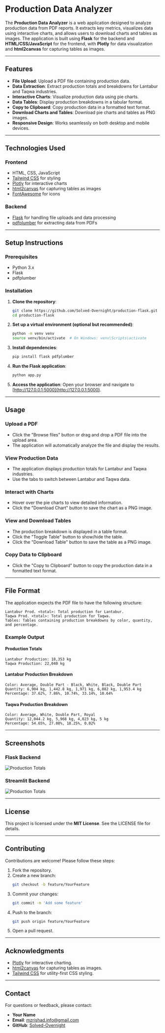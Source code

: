 # Production Data Analyzer

The **Production Data Analyzer** is a web application designed to analyze production data from PDF reports. It extracts key metrics, visualizes data using interactive charts, and allows users to download charts and tables as images. The application is built using **Flask** for the backend and **HTML/CSS/JavaScript** for the frontend, with **Plotly** for data visualization and **html2canvas** for capturing tables as images.

---

## Features

- **File Upload**: Upload a PDF file containing production data.
- **Data Extraction**: Extract production totals and breakdowns for Lantabur and Taqwa industries.
- **Interactive Charts**: Visualize production data using pie charts.
- **Data Tables**: Display production breakdowns in a tabular format.
- **Copy to Clipboard**: Copy production data in a formatted text format.
- **Download Charts and Tables**: Download pie charts and tables as PNG images.
- **Responsive Design**: Works seamlessly on both desktop and mobile devices.

---

## Technologies Used

### **Frontend**
- HTML, CSS, JavaScript
- [Tailwind CSS](https://tailwindcss.com/) for styling
- [Plotly](https://plotly.com/javascript/) for interactive charts
- [html2canvas](https://html2canvas.hertzen.com/) for capturing tables as images
- [FontAwesome](https://fontawesome.com/) for icons

### **Backend**
- [Flask](https://flask.palletsprojects.com/) for handling file uploads and data processing
- [pdfplumber](https://github.com/jsvine/pdfplumber) for extracting data from PDFs

---

## Setup Instructions

### **Prerequisites**
- Python 3.x
- Flask
- pdfplumber

### **Installation**

1. **Clone the repository**:
   ```bash
   git clone https://github.com/Solved-Overnight/production-flask.git
   cd production-flask
   ```

2. **Set up a virtual environment (optional but recommended)**:
   ```bash
   python -m venv venv
   source venv/bin/activate  # On Windows: venv\Scripts\activate
   ```

3. **Install dependencies**:
   ```bash
   pip install flask pdfplumber
   ```

4. **Run the Flask application**:
   ```bash
   python app.py
   ```

5. **Access the application**:
   Open your browser and navigate to [http://127.0.0.1:5000](http://127.0.0.1:5000).

---

## Usage

### **Upload a PDF**
- Click the "Browse files" button or drag and drop a PDF file into the upload area.
- The application will automatically analyze the file and display the results.

### **View Production Data**
- The application displays production totals for Lantabur and Taqwa industries.
- Use the tabs to switch between Lantabur and Taqwa data.

### **Interact with Charts**
- Hover over the pie charts to view detailed information.
- Click the "Download Chart" button to save the chart as a PNG image.

### **View and Download Tables**
- The production breakdown is displayed in a table format.
- Click the "Toggle Table" button to show/hide the table.
- Click the "Download Table" button to save the table as a PNG image.

### **Copy Data to Clipboard**
- Click the "Copy to Clipboard" button to copy the production data in a formatted text format.

---

## File Format

The application expects the PDF file to have the following structure:

```
Lantabur Prod. <total>: Total production for Lantabur.
Taqwa Prod. <total>: Total production for Taqwa.
Tables: Tables containing production breakdowns by color, quantity, and percentage.
```

### **Example Output**

#### **Production Totals**
```
Lantabur Production: 18,353 kg
Taqwa Production: 22,040 kg
```

#### **Lantabur Production Breakdown**
```
Color: Average, Double Part - Black, White, Black, Double Part
Quantity: 6,904 kg, 1,442.8 kg, 1,971 kg, 6,082 kg, 1,953.4 kg
Percentage: 37.62%, 7.86%, 10.74%, 33.14%, 10.64%
```

#### **Taqwa Production Breakdown**
```
Color: Average, White, Double Part, Royal
Quantity: 12,044.2 kg, 5,968 kg, 4,023 kg, 5 kg
Percentage: 54.65%, 27.08%, 18.25%, 0.02%
```

---

## Screenshots

### **Flask Backend**
![Production Totals](screenshots/production_totals.png)

### **Streamlit Backend**
![Production Totals](screenshots/production_totals2.png)

---

## License

This project is licensed under the **MIT License**. See the LICENSE file for details.

---

## Contributing

Contributions are welcome! Please follow these steps:

1. Fork the repository.
2. Create a new branch:
   ```bash
   git checkout -b feature/YourFeature
   ```
3. Commit your changes:
   ```bash
   git commit -m 'Add some feature'
   ```
4. Push to the branch:
   ```bash
   git push origin feature/YourFeature
   ```
5. Open a pull request.

---

## Acknowledgments

- [Plotly](https://plotly.com/javascript/) for interactive charting.
- [html2canvas](https://html2canvas.hertzen.com/) for capturing tables as images.
- [Tailwind CSS](https://tailwindcss.com/) for utility-first CSS styling.

---

## Contact

For questions or feedback, please contact:

- **Your Name**  
- **Email**: mzrishad.info@gmail.com  
- **GitHub**: [Solved-Overnight](https://github.com/Solved-Overnight)

